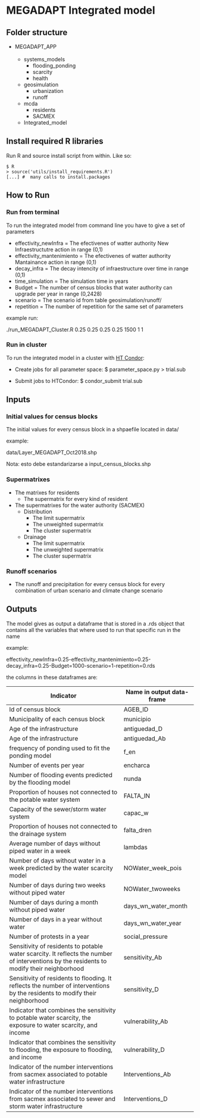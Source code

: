 # MEGADAPT Integrated model

## Folder structure

* MEGADAPT_APP<br/><br/>
  * systems_models
	* flooding_ponding
	* scarcity
	* health
  * geosimulation
	* urbanization
	* runoff
  * mcda
	* residents
	* SACMEX
  * Integrated_model



## Install required R libraries

Run R and source install script from within. Like so:

	$ R
	> source('utils/install_requirements.R')
	[...] #  many calls to install.packages


## How to Run

### Run from terminal

To run the integrated model from command line you have to give a set of parameters

- effectivity_newInfra = The efectivenes of watter authority New Infraestructutre action in range (0,1)
- effectivity_mantenimiento = The efectivenes of watter authority Mantainance action in range (0,1)
- decay_infra = The decay intencity of infraestructure over time in range (0,1)
- time_simulation = The simulation time in years
- Budget = The number of census blocks that water authority can upgrade per year in range (0,2428)
- scenario = The scenario id from table geosimulation/runoff/
- repetition = The number of repetition for the same set of parameters

example run:

./run_MEGADAPT_Cluster.R 0.25 0.25 0.25 0.25 1500 1 1

### Run in cluster

To run the integrated model in a cluster with [HT Condor](http://htcondor.org):

- Create jobs for all parameter space:
  $ parameter_space.py > trial.sub

- Submit jobs to HTCondor:
  $ condor_submit trial.sub


## Inputs

### Initial values for census blocks

The initial values for every census block in a shpaefile located in data/

example:

data/Layer_MEGADAPT_Oct2018.shp

Nota: esto debe estandarizarse a input_census_blocks.shp

### Supermatrixes

* The matrixes for residents
  * The supermatrix for every kind of resident
* The supermatrixes for the water authority (SACMEX)
  * Distribution
	* The limit supermatrix
	* The unweighted supermatrix
	* The cluster supermatrix
  * Drainage
	* The limit supermatrix
	* The unweighted supermatrix
	* The cluster supermatrix


### Runoff scenarios

  * The runoff and precipitation for every census block for every combination of urban scenario and climate change scenario


## Outputs

The model gives as output a dataframe that is stored in a .rds object that contains all the variables that where used to run that specific run in the name

example:

effectivity_newInfra=0.25-effectivity_mantenimiento=0.25-decay_infra=0.25-Budget=1000-scenario=1-repetition=0.rds

the columns in these dataframes are:


Indicator | Name in output data-frame
-- | --
Id of census block | AGEB_ID
Municipality of each census block | municipio
Age of the infrastructure | antiguedad_D
Age of the infrastructure | antiguedad_Ab
frequency of ponding used to fit the ponding model | f_en
Number of events per year | encharca
Number of flooding events predicted by the flooding model  | nunda
Proportion of houses not connected to the potable water system | FALTA_IN
Capacity of the sewer/storm water system | capac_w
Proportion of houses not connected to the drainage system | falta_dren
Average number of days without piped water in a week | lambdas
Number of days without water in a week predicted by the water scarcity model | NOWater_week_pois
Number of  days during two weeks without piped water | NOWater_twoweeks
Number of  days during a month without piped water | days_wn_water_month
Number of days in a year without water | days_wn_water_year
Number of protests in a year | social_pressure
Sensitivity of residents to potable water scarcity. It reflects the number of interventions by the residents to modify their neighborhood | sensitivity_Ab
Sensitivity of residents to flooding. It reflects the number of interventions by the residents to modify their neighborhood | sensitivity_D
Indicator that combines the sensitivity to potable water scarcity, the exposure to water scarcity, and income | vulnerability_Ab
Indicator that combines the sensitivity to flooding, the exposure to flooding, and income | vulnerability_D
Indicator of the number interventions from sacmex associated to potable water infrastructure | Interventions_Ab
Indicator of the number interventions from sacmex associated to sewer and storm water infrastructure | Interventions_D
